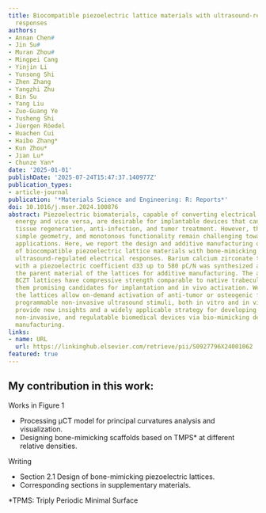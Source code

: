 ```yaml
---
title: Biocompatible piezoelectric lattice materials with ultrasound-regulated multimodal
  responses
authors:
- Annan Chen#
- Jin Su#
- Muran Zhou#
- Mingpei Cang
- Yinjin Li
- Yunsong Shi
- Zhen Zhang
- Yangzhi Zhu
- Bin Su
- Yang Liu
- Zuo-Guang Ye
- Yusheng Shi
- Jüergen Röedel
- Huachen Cui
- Haibo Zhang*
- Kun Zhou*
- Jian Lu*
- Chunze Yan*
date: '2025-01-01'
publishDate: '2025-07-24T15:47:37.140977Z'
publication_types:
- article-journal
publication: '*Materials Science and Engineering: R: Reports*'
doi: 10.1016/j.mser.2024.100876
abstract: Piezoelectric biomaterials, capable of converting electrical energy to mechanical
  energy and vice versa, are desirable for implantable devices that can achieve biosensing,
  tissue regeneration, anti-infection, and tumor treatment. However, their low piezoelectricity,
  simple geometry, and monotonous functionality remain challenging towards practical
  applications. Here, we report the design and additive manufacturing of a series
  of biocompatible piezoelectric lattice materials with bone-mimicking designs and
  ultrasound-regulated electrical responses. Barium calcium zirconate titanate (BCZT)
  with a piezoelectric coefficient d33 up to 580 pC/N was synthesized and used as
  the parent material of the lattices for additive manufacturing. The as-fabricated
  BCZT lattices have compressive strength comparable to native trabecular bones, making
  them promising candidates for implantation and in vivo activation. We show that
  the lattices allow on-demand activation of anti-tumor or osteogenic functions with
  programmable non-invasive ultrasound stimuli, both in vitro and in vivo. Our findings
  provide new insights and a widely applicable strategy for developing versatile,
  non-invasive, and regulatable biomedical devices via bio-mimicking designs and additive
  manufacturing.
links:
- name: URL
  url: https://linkinghub.elsevier.com/retrieve/pii/S0927796X24001062
featured: true
---
```


## My contribution in this work: 

Works in Figure 1 
- Processing μCT model for principal curvatures analysis and visualization.
- Designing bone-mimicking scaffolds based on TMPS* at different relative densities.

Writing
- Section 2.1 Design of bone-mimicking piezoelectric lattices.
- Corresponding sections in supplementary materials.

*TPMS: Triply Periodic Minimal Surface